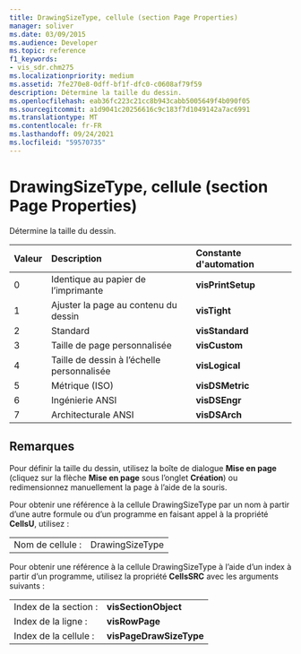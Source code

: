 ```yaml
---
title: DrawingSizeType, cellule (section Page Properties)
manager: soliver
ms.date: 03/09/2015
ms.audience: Developer
ms.topic: reference
f1_keywords:
- vis_sdr.chm275
ms.localizationpriority: medium
ms.assetid: 7fe270e8-0dff-bf1f-dfc0-c0608af79f59
description: Détermine la taille du dessin.
ms.openlocfilehash: eab36fc223c21cc8b943cabb5005649f4b090f05
ms.sourcegitcommit: a1d9041c20256616c9c183f7d1049142a7ac6991
ms.translationtype: MT
ms.contentlocale: fr-FR
ms.lasthandoff: 09/24/2021
ms.locfileid: "59570735"
---
```

# <a name="drawingsizetype-cell-page-properties-section"></a>DrawingSizeType, cellule (section Page Properties)

Détermine la taille du dessin.
  
|**Valeur**|**Description**|**Constante d'automation**|
|:-----|:-----|:-----|
|0  <br/> |Identique au papier de l’imprimante  <br/> |**visPrintSetup** <br/> |
|1  <br/> |Ajuster la page au contenu du dessin  <br/> |**visTight** <br/> |
|2  <br/> |Standard  <br/> |**visStandard** <br/> |
|3  <br/> |Taille de page personnalisée  <br/> |**visCustom** <br/> |
|4   <br/> |Taille de dessin à l’échelle personnalisée  <br/> |**visLogical** <br/> |
|5  <br/> |Métrique (ISO)  <br/> |**visDSMetric** <br/> |
|6   <br/> |Ingénierie ANSI  <br/> |**visDSEngr** <br/> |
|7   <br/> |Architecturale ANSI  <br/> |**visDSArch** <br/> |
   
## <a name="remarks"></a>Remarques

Pour définir la taille du dessin, utilisez la boîte de dialogue **Mise en page** (cliquez sur la flèche **Mise en page** sous l’onglet **Création**) ou redimensionnez manuellement la page à l’aide de la souris. 
  
Pour obtenir une référence à la cellule DrawingSizeType par un nom à partir d’une autre formule ou d’un programme en faisant appel à la propriété **CellsU**, utilisez : 
  
|||
|:-----|:-----|
|Nom de cellule :  <br/> |DrawingSizeType  <br/> |
   
Pour obtenir une référence à la cellule DrawingSizeType à l’aide d’un index à partir d’un programme, utilisez la propriété **CellsSRC** avec les arguments suivants : 
  
|||
|:-----|:-----|
|Index de la section :  <br/> |**visSectionObject** <br/> |
|Index de la ligne :  <br/> |**visRowPage** <br/> |
|Index de la cellule :  <br/> |**visPageDrawSizeType** <br/> |
   

